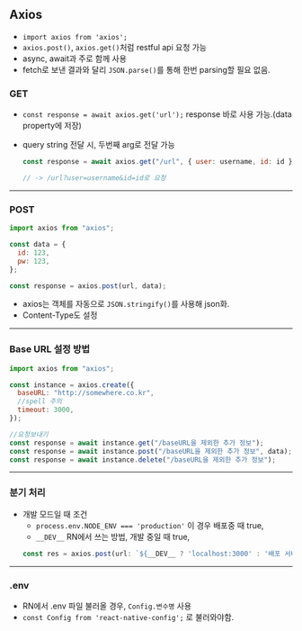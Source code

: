 ## Axios

- `import axios from 'axios';`
- `axios.post()`, `axios.get()`처럼 restful api 요청 가능
- async, await과 주로 함께 사용
- fetch로 보낸 결과와 달리 `JSON.parse()`를 통해 한번 parsing할 필요 없음.

### GET

- `const response = await axios.get('url');` response 바로 사용 가능.(data property에 저장)
- query string 전달 시, 두번째 arg로 전달 가능

  ```js
  const response = await axios.get("/url", { user: username, id: id });

  // -> /url?user=username&id=id로 요청
  ```

---

### POST

```js
import axios from "axios";

const data = {
  id: 123,
  pw: 123,
};

const response = axios.post(url, data);
```

- axios는 객체를 자동으로 `JSON.stringify()`를 사용해 json화.
- Content-Type도 설정

---

### Base URL 설정 방법

```js
import axios from "axios";

const instance = axios.create({
  baseURL: "http://somewhere.co.kr",
  //spell 주의
  timeout: 3000,
});

//요청보내기
const response = await instance.get("/baseURL을 제외한 추가 정보");
const response = await instance.post("/baseURL을 제외한 추가 정보", data);
const response = await instance.delete("/baseURL을 제외한 추가 정보");
```

---

### 분기 처리

- 개발 모드일 때 조건
  - `process.env.NODE_ENV === 'production'` 이 경우 배포중 때 true,
  - `__DEV__` RN에서 쓰는 방법, 개발 중일 때 true,
  ```js
  const res = axios.post(url: `${__DEV__ ? 'localhost:3000' : '배포 서버 주소'}/url`, data, config);
  ```

---

### .env

- RN에서 .env 파일 불러올 경우, `Config.변수명` 사용
- `const Config from 'react-native-config';` 로 불러와야함.
